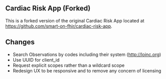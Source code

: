 ## Cardiac Risk App (Forked)

This is a forked version of the original Cardiac Risk App located at https://github.com/smart-on-fhir/cardiac-risk-app.

## Changes

- Search Observations by codes including their system (http://loinc.org)
- Use UUID for client_id
- Request explicit scopes rather than a wildcard scope
- Redesign UX to be responsive and to remove any concern of licensing

